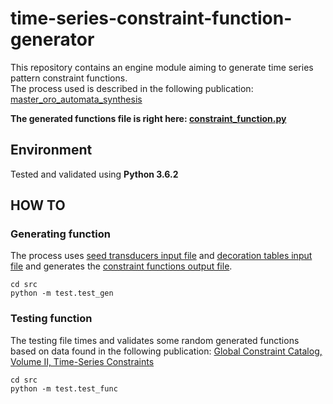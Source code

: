 # time-series-constraint-function-generator

This repository contains an engine module aiming to generate time series pattern constraint functions.<br/>
The process used is described in the following publication: [master_oro_automata_synthesis](./res/master_oro_automata_synthesis.pdf)

<strong>The generated functions file is right here: [constraint_function.py](./src/test/constraint_function.py)</strong>

## Environment

Tested and validated using <strong>Python 3.6.2</strong>

## HOW TO

### Generating function

The process uses [seed transducers input file](./input/seed.pl) and [decoration tables input file](./input/tables.pl) and generates the [constraint functions output file](./src/test/constraint_function.py).

```
cd src
python -m test.test_gen
```

### Testing function

The testing file times and validates some random generated functions based on data found in the following publication: [Global Constraint Catalog, Volume II, Time-Series Constraints](https://arxiv.org/abs/1609.08925)

```
cd src
python -m test.test_func
```